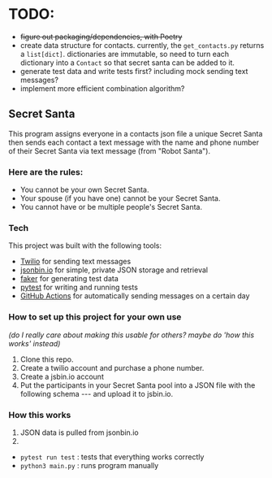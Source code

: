 # TODO:
* ~~figure out packaging/dependencies, with Poetry~~
* create data structure for contacts. currently, the `get_contacts.py` 
  returns a `list[dict]`. dictionaries are immutable, so need to turn each 
  dictionary into a `Contact` so that secret santa can be added to it.
* generate test data and write tests first? including mock sending text 
  messages?
* implement more efficient combination algorithm?


## Secret Santa

This program assigns everyone in a contacts json file a unique Secret Santa
then sends each contact a text message with the name and phone number of their
Secret Santa via text message (from "Robot Santa").

### Here are the rules:

* You cannot be your own Secret Santa.
* Your spouse (if you have one) cannot be your Secret Santa.
* You cannot have or be multiple people's Secret Santa.

### Tech

This project was built with the following tools:

* [Twilio](https://www.twilio.com/) for sending text messages
* [jsonbin.io](https://jsonbin.io) for simple, private JSON storage and
  retrieval
* [faker](https://faker.readthedocs.io/en/master/) for generating test data
* [pytest](https://docs.pytest.org/) for writing and running tests
* [GitHub Actions](https://docs.github.com/en/actions) for automatically sending
  messages on a certain day

### How to set up this project for your own use 
_(do I really care about making this usable for others? maybe do 'how this 
works' instead)_

1) Clone this repo.
2) Create a twilio account and purchase a phone number.
3) Create a jsbin.io account
4) Put the participants in your Secret Santa pool into a JSON file with the
   following schema --- and upload it to jsbin.io.

### How this works
1) JSON data is pulled from jsonbin.io
2)


- `pytest run test` : tests that everything works correctly
- `python3 main.py` : runs program manually

